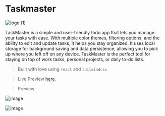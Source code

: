 # Taskmaster

![logo (1)](https://user-images.githubusercontent.com/82800805/222701152-78316fa1-bb10-4201-9476-70a7da16a050.png)



TaskMaster is a simple and user-friendly todo app that lets you manage your tasks with ease. With multiple color themes, filtering options, and the ability to edit and update tasks, it helps you stay organized. It uses local storage for background saving and data persistence, allowing you to pick up where you left off on any device. TaskMaster is the perfect tool for staying on top of work tasks, personal projects, or daily to-do lists.

> Built with love using `react` and `tailwindcss`

> Live Preview [here](https://taskmaster-tau.vercel.app).

> Preview 

![image](https://user-images.githubusercontent.com/82800805/222701908-5910c1d3-090c-40b7-8d8b-a0c691918487.png)

![image](https://user-images.githubusercontent.com/82800805/222701932-70cdd4db-aa74-476d-b877-30ebdaa2dc34.png)
